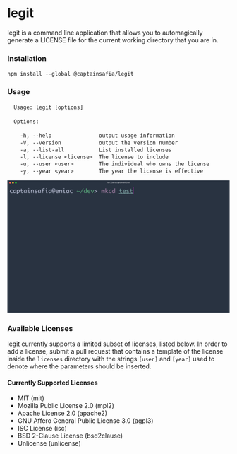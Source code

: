 # legit

legit is a command line application that allows you to automagically generate a
LICENSE file for the current working directory that you are in.

### Installation

```
npm install --global @captainsafia/legit
```

### Usage

```
  Usage: legit [options]

  Options:

    -h, --help               output usage information
    -V, --version            output the version number
    -a, --list-all           List installed licenses
    -l, --license <license>  The license to include
    -u, --user <user>        The individual who owns the license
    -y, --year <year>        The year the license is effective

```

![Legit Demo](legit-demo.gif)

### Available Licenses

legit currently supports a limited subset of licenses, listed below. In order
to add a license, submit a pull request that contains a template of the license
inside the `licenses` directory with the strings `[user]` and `[year]` used to
denote where the parameters should be inserted.

#### Currently Supported Licenses
- MIT (mit)
- Mozilla Public License 2.0 (mpl2)
- Apache License 2.0 (apache2)
- GNU Affero General Public License 3.0 (agpl3)
- ISC License (isc)
- BSD 2-Clause License (bsd2clause)
- Unlicense (unlicense)
